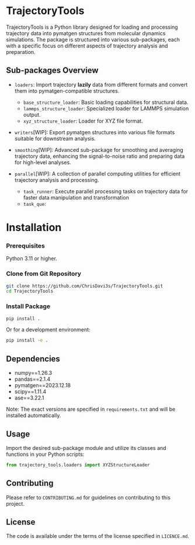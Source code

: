 # TrajectoryTools

TrajectoryTools is a Python library designed for loading and processing trajectory data into pymatgen structures from molecular dynamics simulations. The package is structured into various sub-packages, each with a specific focus on different aspects of trajectory analysis and preparation.

## Sub-packages Overview

- `loaders`: Import trajectory **lazily**  data from different formats and convert them into pymatgen-compatible structures.
  - `base_structure_loader`: Basic loading capabilities for structural data.
  - `lammps_structure_loader`: Specialized loader for LAMMPS simulation output.
  - `xyz_structure_loader`: Loader for XYZ file format.

- `writers`[WIP]: Export pymatgen structures into various file formats suitable for downstream analysis.

- `smoothing`[WIP]: Advanced sub-package for smoothing and averaging trajectory data, enhancing the signal-to-noise ratio and preparing data for high-level analyses.

- `parallel`[WIP]:  A collection of parallel computing utilities for efficient trajectory analysis and processing.
    - `task_runner`: Execute parallel processing tasks on trajectory data for faster data manipulation and transformation
    - `task_que`: 

# Installation

### Prerequisites
Python 3.11 or higher.

### Clone from Git Repository
```bash
git clone https://github.com/ChrisDavi3s/TrajectoryTools.git
cd TrajectoryTools
```
### Install Package
```bash
pip install .
```

Or for a development environment:
```bash
pip install -e .
```

## Dependencies
- numpy==1.26.3
- pandas==2.1.4
- pymatgen==2023.12.18
- scipy==1.11.4
- ase==3.22.1

Note: The exact versions are specified in `requirements.txt` and will be installed automatically.

## Usage

Import the desired sub-package module and utilize its classes and functions in your Python scripts:
```python
from trajectory_tools.loaders import XYZStructureLoader
```

## Contributing
Please refer to `CONTRIBUTING.md` for guidelines on contributing to this project.

## License
The code is available under the terms of the license specified in `LICENCE.md`.

